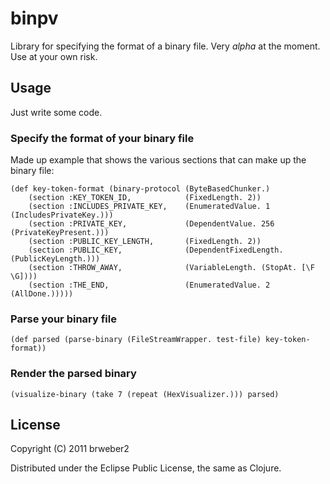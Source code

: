 # binpv

Library for specifying the format of a binary file.
Very *alpha* at the moment.  Use at your own risk.

## Usage

Just write some code.

### Specify the format of your binary file

Made up example that shows the various sections that can make up the binary file:

    (def key-token-format (binary-protocol (ByteBasedChunker.)
        (section :KEY_TOKEN_ID,            (FixedLength. 2))
        (section :INCLUDES_PRIVATE_KEY,    (EnumeratedValue. 1 (IncludesPrivateKey.)))
        (section :PRIVATE_KEY,             (DependentValue. 256 (PrivateKeyPresent.)))
        (section :PUBLIC_KEY_LENGTH,       (FixedLength. 2))
        (section :PUBLIC_KEY,              (DependentFixedLength. (PublicKeyLength.)))
        (section :THROW_AWAY,              (VariableLength. (StopAt. [\F \G])))
        (section :THE_END,                 (EnumeratedValue. 2 (AllDone.)))))

### Parse your binary file

    (def parsed (parse-binary (FileStreamWrapper. test-file) key-token-format))

### Render the parsed binary

    (visualize-binary (take 7 (repeat (HexVisualizer.))) parsed)

## License

Copyright (C) 2011 brweber2 

Distributed under the Eclipse Public License, the same as Clojure.

